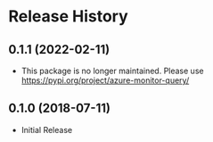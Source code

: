 # Release History

## 0.1.1 (2022-02-11)

* This package is no longer maintained. Please use https://pypi.org/project/azure-monitor-query/

## 0.1.0 (2018-07-11)

- Initial Release